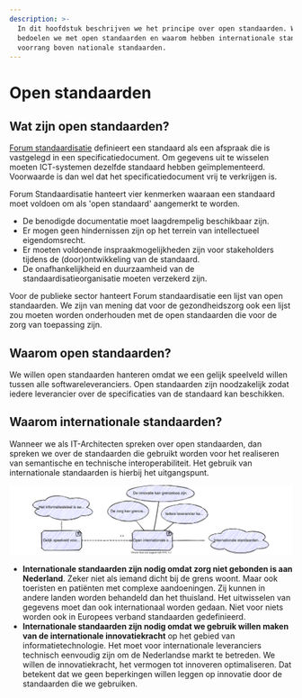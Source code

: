 ```yaml
---
description: >-
  In dit hoofdstuk beschrijven we het principe over open standaarden. Wat
  bedoelen we met open standaarden en waarom hebben internationale standaarden
  voorrang boven nationale standaarden.
---
```


# Open standaarden

## Wat zijn open standaarden?

[Forum standaardisatie](https://www.forumstandaardisatie.nl/thema/open-standaarden) definieert een standaard als een afspraak die is vastgelegd in een specificatiedocument. Om gegevens uit te wisselen moeten ICT-systemen dezelfde standaard hebben geïmplementeerd. Voorwaarde is dan wel dat het specificatiedocument vrij te verkrijgen is.

Forum Standaardisatie hanteert vier kenmerken waaraan een standaard moet voldoen om als 'open standaard' aangemerkt te worden.

* De benodigde documentatie moet laagdrempelig beschikbaar zijn.
* Er mogen geen hindernissen zijn op het terrein van intellectueel eigendomsrecht.
* Er moeten voldoende inspraakmogelijkheden zijn voor stakeholders tijdens de \(door\)ontwikkeling van de standaard.
* De onafhankelijkheid en duurzaamheid van de standaardisatieorganisatie moeten verzekerd zijn.

Voor de publieke sector hanteert Forum standaardisatie een lijst van open standaarden. We zijn van mening dat voor de gezondheidszorg ook een lijst zou moeten worden onderhouden met de open standaarden die voor de zorg van toepassing zijn.

## Waarom open standaarden?

We willen open standaarden hanteren omdat we een gelijk speelveld willen tussen alle softwareleveranciers. Open standaarden zijn noodzakelijk zodat iedere leverancier over de specificaties van de standaard kan beschikken.

## Waarom internationale standaarden?

Wanneer we als IT-Architecten spreken over open standaarden, dan spreken we over de standaarden die gebruikt worden voor het realiseren van semantische en technische interoperabiliteit. Het gebruik van internationale standaarden is hierbij het uitgangspunt.

![Motivatie voor open internationale standaarden](../../.gitbook/assets/standards.svg)

* **Internationale standaarden zijn nodig omdat zorg niet gebonden is aan Nederland**. Zeker niet als iemand dicht bij de grens woont. Maar ook toeristen en patiënten met complexe aandoeningen. Zij kunnen in andere landen worden behandeld dan het thuisland. Het uitwisselen van gegevens moet dan ook internationaal worden gedaan. Niet voor niets worden ook in Europees verband standaarden gedefinieerd.
* **Internationale standaarden zijn nodig omdat we gebruik willen maken van de internationale innovatiekracht** op het gebied van informatietechnologie. Het moet voor internationale leveranciers technisch eenvoudig zijn om de Nederlandse markt te betreden. We willen de innovatiekracht, het vermogen tot innoveren optimaliseren. Dat betekent dat we geen beperkingen willen leggen op innovatie door de standaarden die we gebruiken.

